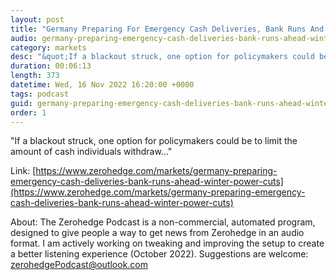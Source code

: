 ```yaml
---
layout: post
title: "Germany Preparing For Emergency Cash Deliveries, Bank Runs And &quot;Aggressive Discontent&quot; Ahead Of Winter Power Cuts"
audio: germany-preparing-emergency-cash-deliveries-bank-runs-ahead-winter-power-cuts-0
category: markets
desc: "&quot;If a blackout struck, one option for policymakers could be to limit the amount of cash individuals withdraw...&quot;"
duration: 00:06:13
length: 373
datetime: Wed, 16 Nov 2022 16:20:00 +0000
tags: podcast
guid: germany-preparing-emergency-cash-deliveries-bank-runs-ahead-winter-power-cuts-0
order: 1
---
```

&quot;If a blackout struck, one option for policymakers could be to limit the amount of cash individuals withdraw...&quot;

Link: [https://www.zerohedge.com/markets/germany-preparing-emergency-cash-deliveries-bank-runs-ahead-winter-power-cuts](https://www.zerohedge.com/markets/germany-preparing-emergency-cash-deliveries-bank-runs-ahead-winter-power-cuts)

About: The Zerohedge Podcast is a non-commercial, automated program, designed to give people a way to get news from Zerohedge in an audio format.  I am actively working on tweaking and improving the setup to create a better listening experience (October 2022).  Suggestions are welcome: [zerohedgePodcast@outlook.com](mailto:zerohedgePodcast@outlook.com)